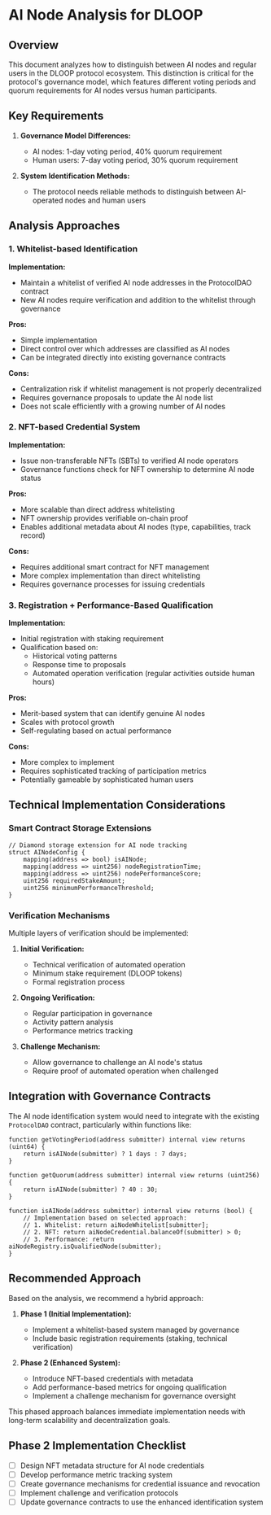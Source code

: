 # AI Node Analysis for DLOOP

## Overview

This document analyzes how to distinguish between AI nodes and regular users in the DLOOP protocol ecosystem. This distinction is critical for the protocol's governance model, which features different voting periods and quorum requirements for AI nodes versus human participants.

## Key Requirements

1. **Governance Model Differences:**
   - AI nodes: 1-day voting period, 40% quorum requirement
   - Human users: 7-day voting period, 30% quorum requirement

2. **System Identification Methods:**
   - The protocol needs reliable methods to distinguish between AI-operated nodes and human users

## Analysis Approaches

### 1. Whitelist-based Identification

**Implementation:**
- Maintain a whitelist of verified AI node addresses in the ProtocolDAO contract
- New AI nodes require verification and addition to the whitelist through governance

**Pros:**
- Simple implementation
- Direct control over which addresses are classified as AI nodes
- Can be integrated directly into existing governance contracts

**Cons:**
- Centralization risk if whitelist management is not properly decentralized
- Requires governance proposals to update the AI node list
- Does not scale efficiently with a growing number of AI nodes

### 2. NFT-based Credential System

**Implementation:**
- Issue non-transferable NFTs (SBTs) to verified AI node operators
- Governance functions check for NFT ownership to determine AI node status

**Pros:**
- More scalable than direct address whitelisting
- NFT ownership provides verifiable on-chain proof
- Enables additional metadata about AI nodes (type, capabilities, track record)

**Cons:**
- Requires additional smart contract for NFT management
- More complex implementation than direct whitelisting
- Requires governance processes for issuing credentials

### 3. Registration + Performance-Based Qualification

**Implementation:**
- Initial registration with staking requirement
- Qualification based on:
  - Historical voting patterns
  - Response time to proposals
  - Automated operation verification (regular activities outside human hours)

**Pros:**
- Merit-based system that can identify genuine AI nodes
- Scales with protocol growth
- Self-regulating based on actual performance

**Cons:**
- More complex to implement
- Requires sophisticated tracking of participation metrics
- Potentially gameable by sophisticated human users

## Technical Implementation Considerations

### Smart Contract Storage Extensions

```solidity
// Diamond storage extension for AI node tracking
struct AINodeConfig {
    mapping(address => bool) isAINode;
    mapping(address => uint256) nodeRegistrationTime;
    mapping(address => uint256) nodePerformanceScore;
    uint256 requiredStakeAmount;
    uint256 minimumPerformanceThreshold;
}
```

### Verification Mechanisms

Multiple layers of verification should be implemented:

1. **Initial Verification:**
   - Technical verification of automated operation
   - Minimum stake requirement (DLOOP tokens)
   - Formal registration process

2. **Ongoing Verification:**
   - Regular participation in governance
   - Activity pattern analysis
   - Performance metrics tracking

3. **Challenge Mechanism:**
   - Allow governance to challenge an AI node's status
   - Require proof of automated operation when challenged

## Integration with Governance Contracts

The AI node identification system would need to integrate with the existing `ProtocolDAO` contract, particularly within functions like:

```solidity
function getVotingPeriod(address submitter) internal view returns (uint64) {
    return isAINode(submitter) ? 1 days : 7 days;
}

function getQuorum(address submitter) internal view returns (uint256) {
    return isAINode(submitter) ? 40 : 30;
}

function isAINode(address submitter) internal view returns (bool) {
    // Implementation based on selected approach:
    // 1. Whitelist: return aiNodeWhitelist[submitter];
    // 2. NFT: return aiNodeCredential.balanceOf(submitter) > 0;
    // 3. Performance: return aiNodeRegistry.isQualifiedNode(submitter);
}
```

## Recommended Approach

Based on the analysis, we recommend a hybrid approach:

1. **Phase 1 (Initial Implementation):**
   - Implement a whitelist-based system managed by governance
   - Include basic registration requirements (staking, technical verification)

2. **Phase 2 (Enhanced System):**
   - Introduce NFT-based credentials with metadata
   - Add performance-based metrics for ongoing qualification
   - Implement a challenge mechanism for governance oversight

This phased approach balances immediate implementation needs with long-term scalability and decentralization goals.

## Phase 2 Implementation Checklist

- [ ] Design NFT metadata structure for AI node credentials
- [ ] Develop performance metric tracking system
- [ ] Create governance mechanisms for credential issuance and revocation
- [ ] Implement challenge and verification protocols
- [ ] Update governance contracts to use the enhanced identification system